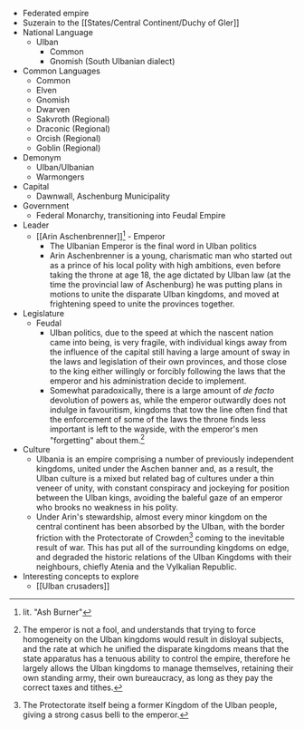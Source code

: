 - Federated empire
- Suzerain to the [[States/Central Continent/Duchy of Gler]]
- National Language
	- Ulban
		- Common
		- Gnomish (South Ulbanian dialect)
- Common Languages
	- Common
	- Elven
	- Gnomish
	- Dwarven
	- Sakvroth (Regional)
	- Draconic (Regional)
	- Orcish (Regional)
	- Goblin (Regional)
- Demonym
	- Ulban/Ulbanian
	- Warmongers
- Capital
	- Dawnwall, Aschenburg Municipality
- Government
	- Federal Monarchy, transitioning into Feudal Empire
- Leader
	- [[Arin Aschenbrenner]][^1] - Emperor
		- The Ulbanian Emperor is the final word in Ulban politics
		- Arin Aschenbrenner is a young, charismatic man who started out as a prince of his local polity with high ambitions, even before taking the throne at age 18, the age dictated by Ulban law (at the time the provincial law of Aschenburg) he was putting plans in motions to unite the disparate Ulban kingdoms, and moved at frightening speed to unite the provinces together.
- Legislature
	- Feudal
		- Ulban politics, due to the speed at which the nascent nation came into being, is very fragile, with individual kings away from the influence of the capital still having a large amount of sway in the laws and legislation of their own provinces, and those close to the king either willingly or forcibly following the laws that the emperor and his administration decide to implement.
		- Somewhat paradoxically, there is a large amount of *de facto* devolution of powers as, while the emperor outwardly does not indulge in favouritism, kingdoms that tow the line often find that the enforcement of some of the laws the throne finds less important is left to the wayside, with the emperor's men "forgetting" about them.[^2]
- Culture
	- Ulbania is an empire comprising a number of previously independent kingdoms, united under the Aschen banner and, as a result, the Ulban culture is a mixed but related bag of cultures under a thin veneer of unity, with constant conspiracy and jockeying for position between the Ulban kings, avoiding the baleful gaze of an emperor who brooks no weakness in his polity.
	- Under Arin's stewardship, almost every minor kingdom on the central continent has been absorbed by the Ulban, with the border friction with the Protectorate of Crowden[^3] coming to the inevitable result of war.
	  This has put all of the surrounding kingdoms on edge, and degraded the historic relations of the Ulban Kingdoms with their neighbours, chiefly Atenia and the Vylkalian Republic.
- Interesting concepts to explore
	- [[Ulban crusaders]]

[^1]: lit. "Ash Burner"
[^2]: The emperor is not a fool, and understands that trying to force homogeneity on the Ulban kingdoms would result in disloyal subjects, and the rate at which he unified the disparate kingdoms means that the state apparatus has a tenuous ability to control the empire, therefore he largely allows the Ulban kingdoms to manage themselves, retaining their own standing army, their own bureaucracy, as long as they pay the correct taxes and tithes.
[^3]: The Protectorate itself being a former Kingdom of the Ulban people, giving a strong casus belli to the emperor.